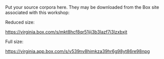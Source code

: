 Put your source corpora here. They may be downloaded from the Box
site associated with this workshop:

Reduced size:

https://virginia.box.com/s/mkt8hcf8qr51jij3b3lazf7i3lzxbxjt

Full size:

https://virginia.app.box.com/s/v539nv8himkza39hr6g98yt86re98npg 

